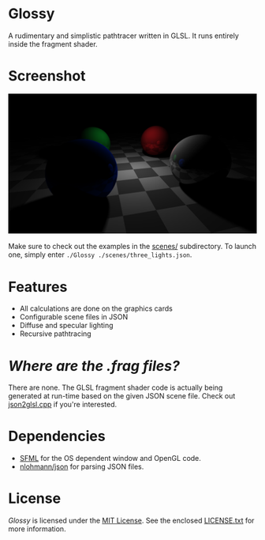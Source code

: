 # Glossy
A rudimentary and simplistic pathtracer written in GLSL. It runs entirely inside the fragment shader.

# Screenshot
![Screenshot](https://raw.githubusercontent.com/Fytch/Glossy/master/pictures/screenshot.png)

Make sure to check out the examples in the [scenes/](scenes/) subdirectory. To launch one, simply enter `./Glossy ./scenes/three_lights.json`.

# Features
- All calculations are done on the graphics cards
- Configurable scene files in JSON
- Diffuse and specular lighting
- Recursive pathtracing

# *Where are the .frag files?*
There are none. The GLSL fragment shader code is actually being generated at run-time based on the given JSON scene file. Check out [json2glsl.cpp](src/json2glsl.cpp) if you're interested.

# Dependencies
- [SFML](https://github.com/SFML/SFML) for the OS dependent window and OpenGL code.
- [nlohmann/json](https://github.com/nlohmann/json) for parsing JSON files.

# License
*Glossy* is licensed under the [MIT License](https://tldrlegal.com/license/mit-license). See the enclosed [LICENSE.txt](LICENSE.txt) for more information.
